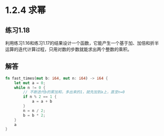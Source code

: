 # 1.2.4 求幂
## 练习1.18
利用练习1.16和练习1.17的结果设计一个函数，它能产生一个基于加、加倍和折半运算的迭代计算过程，只用对数的步数就能求出两个整数的乘积。

## 解答
```rust
fn fast_times(mut b: i64, mut n: i64) -> i64 {
    let mut a = 0;
    while n != 0 {
        // 不断迭代b的累加和，多出来的1，就先加到a上，直至n=0
        if n % 2 == 1 {
            a = a + b
        }
        n = n / 2;
        b = b * 2;
    }
    a
}
```